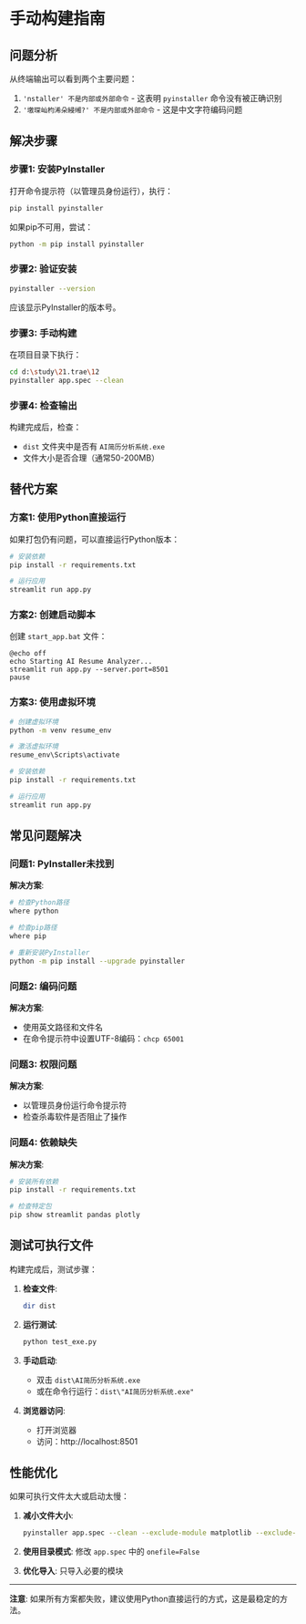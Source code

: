 # 手动构建指南

## 问题分析

从终端输出可以看到两个主要问题：

1. `'nstaller' 不是内部或外部命令` - 这表明 `pyinstaller` 命令没有被正确识别
2. `'墽琛屾枃浠朵綅缃?' 不是内部或外部命令` - 这是中文字符编码问题

## 解决步骤

### 步骤1: 安装PyInstaller

打开命令提示符（以管理员身份运行），执行：

```bash
pip install pyinstaller
```

如果pip不可用，尝试：

```bash
python -m pip install pyinstaller
```

### 步骤2: 验证安装

```bash
pyinstaller --version
```

应该显示PyInstaller的版本号。

### 步骤3: 手动构建

在项目目录下执行：

```bash
cd d:\study\21.trae\12
pyinstaller app.spec --clean
```

### 步骤4: 检查输出

构建完成后，检查：
- `dist` 文件夹中是否有 `AI简历分析系统.exe`
- 文件大小是否合理（通常50-200MB）

## 替代方案

### 方案1: 使用Python直接运行

如果打包仍有问题，可以直接运行Python版本：

```bash
# 安装依赖
pip install -r requirements.txt

# 运行应用
streamlit run app.py
```

### 方案2: 创建启动脚本

创建 `start_app.bat` 文件：

```batch
@echo off
echo Starting AI Resume Analyzer...
streamlit run app.py --server.port=8501
pause
```

### 方案3: 使用虚拟环境

```bash
# 创建虚拟环境
python -m venv resume_env

# 激活虚拟环境
resume_env\Scripts\activate

# 安装依赖
pip install -r requirements.txt

# 运行应用
streamlit run app.py
```

## 常见问题解决

### 问题1: PyInstaller未找到

**解决方案**:
```bash
# 检查Python路径
where python

# 检查pip路径
where pip

# 重新安装PyInstaller
python -m pip install --upgrade pyinstaller
```

### 问题2: 编码问题

**解决方案**:
- 使用英文路径和文件名
- 在命令提示符中设置UTF-8编码：`chcp 65001`

### 问题3: 权限问题

**解决方案**:
- 以管理员身份运行命令提示符
- 检查杀毒软件是否阻止了操作

### 问题4: 依赖缺失

**解决方案**:
```bash
# 安装所有依赖
pip install -r requirements.txt

# 检查特定包
pip show streamlit pandas plotly
```

## 测试可执行文件

构建完成后，测试步骤：

1. **检查文件**:
   ```bash
   dir dist
   ```

2. **运行测试**:
   ```bash
   python test_exe.py
   ```

3. **手动启动**:
   - 双击 `dist\AI简历分析系统.exe`
   - 或在命令行运行：`dist\"AI简历分析系统.exe"`

4. **浏览器访问**:
   - 打开浏览器
   - 访问：http://localhost:8501

## 性能优化

如果可执行文件太大或启动太慢：

1. **减小文件大小**:
   ```bash
   pyinstaller app.spec --clean --exclude-module matplotlib --exclude-module scipy
   ```

2. **使用目录模式**:
   修改 `app.spec` 中的 `onefile=False`

3. **优化导入**:
   只导入必要的模块

---

**注意**: 如果所有方案都失败，建议使用Python直接运行的方式，这是最稳定的方法。